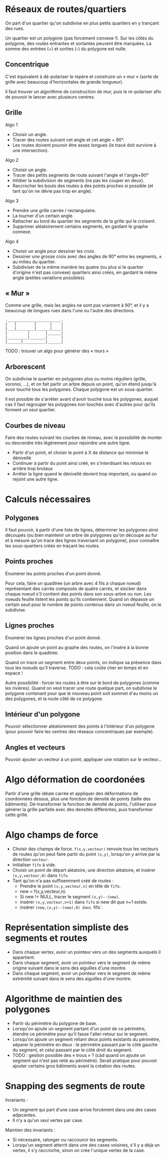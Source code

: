 Réseaux de routes/quartiers
===========================

On part d'un quartier qu'on subdivise en plus petits quartiers en y
trançant des rues.

Un quartier est un polygone (pas forcément convexe !). Sur les côtés
du polygone, des routes entrantes et sortantes peuvent être
marquées. La somme des entrées (+) et sorties (-) du polygone est
nulle.

Concentrique
------------

C'est équivalent à dé-polariser le repère et construire un « mur »
(sorte de grille avec beaucoup d'horizontales de grande longueur).

Il faut trouver un algorithme de construction de mur, puis le
re-polariser afin de pouvoir le lancer avec plusieurs centres.

Grille
------

Algo 1

* Choisir un angle.
* Tracer des routes suivant cet angle et cet angle + 90°.
* Les routes doivent pouvoir être assez longues (le tracé doit
  survivre à une intersection).

Algo 2

* Choisir un angle.
* Tracer des petits segments de route suivant l'angle et l'angle+90°
* Inhiber la subdivision de segments (ne pas les couper en deux).
* Raccrocher les bouts des routes à des points proches si possible (et
  tant qu'on ne dévie pas trop en angle).

Algo 3
* Prendre une grille carrée / rectangulaire.
* La tourner d'un certain angle.
* Rattacher au bord du quartier les segments de la grille qui le
  croisent.
* Supprimer aléatoirement certains segments, en gardant le graphe
  connexe.

Algo 4
* Choisir un angle pour dessiner les croix.
* Dessiner une grosse croix avec des angles de 90° entre les segments,
  ± au milieu du quartier.
* Subdiviser de la même manière les quatre (ou plus si le quartier
  d'origine n'est pas convexe) quartiers ainsi créés, en gardant le
  même angle (petites variations possibles).

« Mur »
-------

Comme une grille, mais les angles ne sont pas vraiment à 90°, et il y
a beaucoup de longues rues dans l'une ou l'autre des directions.

    .________________________.
    |   |        |      |    |
    |___|________|______|____|
    |         |       |______|
    |_________|_______|      |
    |______|__________|______|

TODO : trouver un algo pour générer des « murs »

Arborescent
-----------

On subdivise le quartier en polygones plus ou moins réguliers (grille,
voronoi, …), et on fait partir un arbre depuis un point, qu'on étend
jusqu'à avoir touché tous les polygones. Chaque polygone est un
sous-quartier.

Il est possible de s'arrêter avant d'avoir touché tous les polygones,
auquel cas il faut regrouper les polygones non touchés avec d'autres
pour qu'ils forment un seul quartier.

Courbes de niveau
-----------------

Faire des routes suivant les courbes de niveau, avec la possibilité de
monter ou descendre très légèrement pour rejoindre une autre ligne.

* Partir d'un point, et choisir le point à X de distance qui minimise
  le dénivellé
* Continuer à partir du point ainsi créé, en s'interdisant les retours
  en arrière trop brutaux
* Arrêter la ligne quand le dénivellé devient trop important, ou quand
  on rejoint une autre ligne.

Calculs nécessaires
===================

Polygones
---------

Il faut pouvoir, à partir d'une liste de lignes, déterminer les
polygones ainsi découpés (ou bien maintenir un arbre de polygones
qu'on découpe au fur et à mesure qu'on trace des lignes traversant un
polygone), pour connaître les sous-quartiers créés en traçant les
routes.

Points proches
--------------

Énumérer les points proches d'un point donné.

Pour cela, faire un quadtree (un arbre avec 4 fils à chaque noeud)
représentant des carrés composés de quatre carrés, et stocker dans
chaque noeud s'il contient des points dans son sous-arbre ou non. Les
noeuds feuille listent les points qu'ils contiennent. Quand on dépasse
un certain seuil pour le nombre de points contenus dans un noeud
feuille, on le subdivise.

Lignes proches
--------------

Énumérer les lignes proches d'un point donné.

Quand on ajoute un point au graphe des routes, on l'insère à la bonne
position dans le quadtree.

Quand on trace un segment entre deux points, on indique sa présence
dans tous les noeuds qu'il traverse. *TODO* : cela coûte cher en temps
et en espace !

Autre possibilité : forcer les routes à être sur le bord de polygones
(comme les rivières). Quand on veut tracer une route quelque part, on
subdivise le polygone contenant pour que le nouveau point soit sommet
d'au moins un des polygones, et la route côté de ce polygone.

Intérieur d'un polygone
--------------------

Pouvoir sélectionner aléatoirement des points à l'intérieur d'un
polygone (pour pouvoir faire les centres des réseaux concentriques par
exemple).

Angles et vecteurs
------------------

Pouvoir ajouter un vecteur à un point, appliquer une rotation sur le
vecteur…

Algo déformation de coordonées
==============================

Partir d'une grille idéale carrée et appliquer des déformations de
coordonnées dessus, plus une fonction de densité de points (taille des
bâtiments). Dé-transformer la fonction de densité de points,
l'utiliser pour générer la grille parfaite avec des densités
différentes, puis transformer cette grille.

Algo champs de force
====================

* Choisir des champs de force. `f(x,y,vecteur)` renvoie tous les
  vecteurs de routes qu'on peut faire partir du point `(x,y)`,
  lorsqu'on y arrive par la direction `vecteur`.
* Initialiser `fifo` à vide.
* Choisir un point de départ aléatoire, une direction aléatoire, et
  insérer `(x,y,vecteur,0)` dans `fifo`.
* Tant qu'on n'a pas suffisemment créé de routes :
  * Prendre le point `(x,y,vecteur,n)` en tête de `fifo`.
  * new = f(x,y,vecteur,n).
  * Si new != NULL, tracer le segment `(x,y)--(new)`.
  * insérer `(x,y,vecteur,n+1)` dans `fifo` si new dit que n+1 existe.
  * insérer `(new,(x,y)--(new),0) dans `fifo`.

Représentation simpliste des segments et routes
===============================================

* Dans chaque vertex, avoir un pointeur vers un des segments auxquels
  il appartient.
* Dans chaque segment, avoir un pointeur vers le segment de même
  origine suivant dans le sens des aiguilles d'une montre.
* Dans chaque segment, avoir un pointeur vers le segment de même
  extrémité suivant dans le sens des aiguilles d'une montre.

Algorithme de maintien des polygones
====================================

* Partir du périmètre du polygone de base.
* Lorsqu'on ajoute un segment partant d'un point de ce périmètre,
  étendre ce périmètre pour qu'il fasse l'aller-retour sur le segment.
* Lorsqu'on ajoute un segment reliant deux points existants du
  périmètre, séparer le périmètre en deux : le périmètre passant par
  le côté gauche du segment, et celui passant par le côté droit du
  segment.
* TODO : gestion possible des « trous » ? (càd quand on ajoute un
  segment qui n'est pas relié au périmètre). Serait pratique pour
  pouvoir ajouter certains gros bâtiments avant la création des
  routes.

Snapping des segments de route
==============================

Invariants :
* Un segment qui part d'une case arrive forcément dans une des cases
  adjacentes.
* Il n'y a qu'un seul vertex par case.

Maintien des invariants :
* Si nécessaire, ralonger ou raccourcir les segments.
* Lorsqu'un segment atterrit dans une des cases voisines, s'il y a
  déjà un vertex, il s'y raccroche, sinon on crée l'unique vertex de
  la case.
